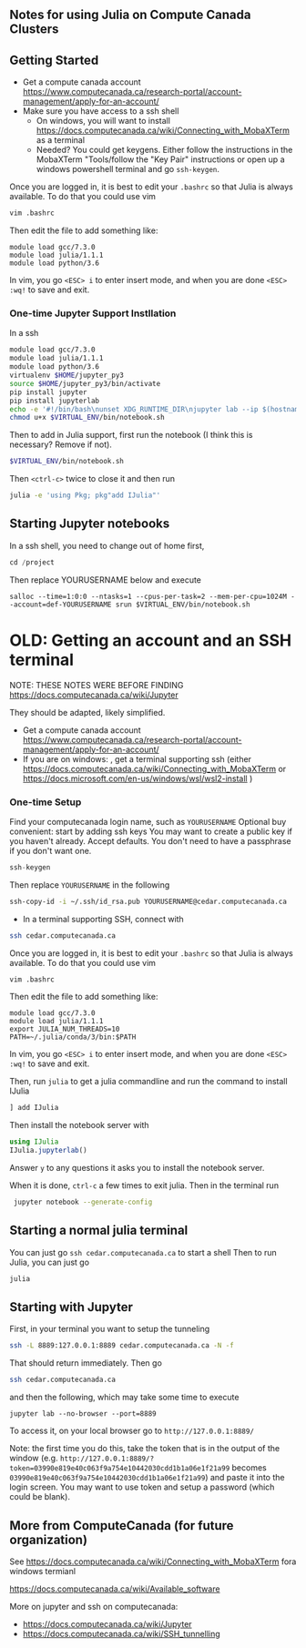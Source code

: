 ## Notes for using Julia on Compute Canada Clusters

## Getting Started

- Get a compute canada account https://www.computecanada.ca/research-portal/account-management/apply-for-an-account/
- Make sure you have access to a ssh shell
  - On windows, you will want to install https://docs.computecanada.ca/wiki/Connecting_with_MobaXTerm as a terminal
  - Needed? You could get keygens.  Either follow the instructions in the MobaXTerm "Tools/follow the "Key Pair" instructions or open up a windows powershell terminal and go `ssh-keygen`.
  
 Once you are logged in, it is best to edit your `.bashrc` so that Julia is always available.  To do that you could use vim
```bash
vim .bashrc
```
Then edit the file to add something like:
```
module load gcc/7.3.0
module load julia/1.1.1
module load python/3.6
```
In vim, you go `<ESC> i` to enter insert mode, and when you are done `<ESC> :wq!` to save and exit.
 
 ### One-time Jupyter Support Instllation
 
 In a ssh 
```bash
module load gcc/7.3.0
module load julia/1.1.1
module load python/3.6
virtualenv $HOME/jupyter_py3
source $HOME/jupyter_py3/bin/activate
pip install jupyter
pip install jupyterlab
echo -e '#!/bin/bash\nunset XDG_RUNTIME_DIR\njupyter lab --ip $(hostname -f) --no-browser' > $VIRTUAL_ENV/bin/notebook.sh
chmod u+x $VIRTUAL_ENV/bin/notebook.sh
```
Then to add in Julia support, first run the notebook (I think this is necessary?  Remove if not).
```bash
$VIRTUAL_ENV/bin/notebook.sh
```
Then `<ctrl-c>` twice to close it and then run
```bash
julia -e 'using Pkg; pkg"add IJulia"'
``` 

## Starting Jupyter notebooks
In a ssh shell, you need to change out of home first,
```julia
cd /project
```
Then replace YOURUSERNAME below and execute
```
salloc --time=1:0:0 --ntasks=1 --cpus-per-task=2 --mem-per-cpu=1024M --account=def-YOURUSERNAME srun $VIRTUAL_ENV/bin/notebook.sh
```


# OLD: Getting an account and an SSH terminal
NOTE: THESE NOTES WERE BEFORE FINDING https://docs.computecanada.ca/wiki/Jupyter

They should be adapted, likely simplified.

- Get a compute canada account https://www.computecanada.ca/research-portal/account-management/apply-for-an-account/
- If you are on windows: , get a terminal supporting ssh (either https://docs.computecanada.ca/wiki/Connecting_with_MobaXTerm or https://docs.microsoft.com/en-us/windows/wsl/wsl2-install )


### One-time Setup
Find your computecanada login name, such as `YOURUSERNAME`
Optional buy convenient: start by adding ssh keys
You may want to create a public key if you haven't already.  Accept defaults.  You don't need to have a passphrase if you don't want one.
```julia
ssh-keygen 
```

Then replace `YOURUSERNAME` in the following
```bash
ssh-copy-id -i ~/.ssh/id_rsa.pub YOURUSERNAME@cedar.computecanada.ca
```

- In a terminal supporting SSH, connect with
```bash
ssh cedar.computecanada.ca
```

Once you are logged in, it is best to edit your `.bashrc` so that Julia is always available.  To do that you could use vim
```bash
vim .bashrc
```
Then edit the file to add something like:
```
module load gcc/7.3.0
module load julia/1.1.1
export JULIA_NUM_THREADS=10
PATH=~/.julia/conda/3/bin:$PATH
```
In vim, you go `<ESC> i` to enter insert mode, and when you are done `<ESC> :wq!` to save and exit.

Then, run `julia` to get a julia commandline and run the command to install IJulia
```julia
] add IJulia
```
Then install the notebook server with
```julia
using IJulia
IJulia.jupyterlab()
```
Answer `y` to any questions it asks you to install the notebook server.

When it is done, `ctrl-c` a few times to exit julia.  Then in the terminal run
```bash
 jupyter notebook --generate-config
 ```

## Starting a normal julia terminal
You can just go `ssh cedar.computecanada.ca` to start a shell
Then to run Julia, you can just go
```bash
julia
```

## Starting with Jupyter
First, in your terminal you want to setup the tunneling
```bash
ssh -L 8889:127.0.0.1:8889 cedar.computecanada.ca -N -f
```
That should return immediately.  Then go 
```bash
ssh cedar.computecanada.ca
```
and then the following, which may take some time to execute
```
jupyter lab --no-browser --port=8889
```

To access it, on your local browser go to `http://127.0.0.1:8889/`

Note: the first time you do this, take the token that is in the output of the window (e.g. `http://127.0.0.1:8889/?token=03990e819e40c063f9a754e10442030cdd1b1a06e1f21a99` becomes `03990e819e40c063f9a754e10442030cdd1b1a06e1f21a99`) and paste it into the login screen.  You may want to use token and setup a password (which could be blank).


## More from ComputeCanada  (for future organization)
See https://docs.computecanada.ca/wiki/Connecting_with_MobaXTerm fora  windows termianl


https://docs.computecanada.ca/wiki/Available_software

More on jupyter and ssh on computecanada:
- https://docs.computecanada.ca/wiki/Jupyter
- https://docs.computecanada.ca/wiki/SSH_tunnelling

